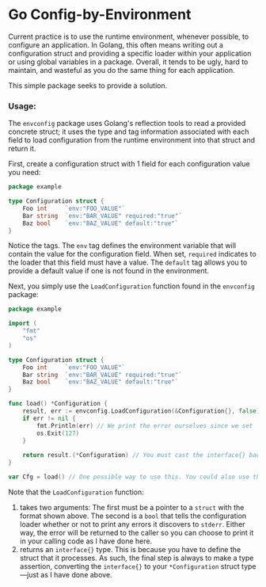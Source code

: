 # Go Config-by-Environment

Current practice is to use the runtime environment, whenever possible, to configure an application. In Golang, this often means writing out a configuration struct and providing a specific loader within your application or using global variables in a package. Overall, it tends to be ugly, hard to maintain, and wasteful as you do the same thing for each application.

This simple package seeks to provide a solution.

### Usage:

The `envconfig` package uses Golang's reflection tools to read a provided concrete struct; it uses the type and tag information associated with each field to load configuration from the runtime environment into that struct and return it.

First, create a configuration struct with 1 field for each configuration value you need:

```go
package example

type Configuration struct {
	Foo int     `env:"FOO_VALUE"`
	Bar string  `env:"BAR_VALUE" required:"true"`
	Baz bool    `env:"BAZ_VALUE" default:"true"`
}
```

Notice the tags. The `env` tag defines the environment variable that will contain the value for the configuration field. When set, `required` indicates to the loader that this field must have a value. The `default` tag allows you to provide a default value if one is not found in the environment.

Next, you simply use the `LoadConfiguration` function found in the `envconfig` package:

```go
package example

import (
	"fmt"
	"os"
)

type Configuration struct {
	Foo int     `env:"FOO_VALUE"`
	Bar string  `env:"BAR_VALUE" required:"true"`
	Baz bool    `env:"BAZ_VALUE" default:"true"`
}

func load() *Configuration {
	result, err := envconfig.LoadConfiguration(&Configuration{}, false) // The 2nd param determines whether errors are printed to stderr
	if err != nil {
		fmt.Println(err) // We print the error ourselves since we set `showErrors` to false above
		os.Exit(127)
	}
	
	return result.(*Configuration) // You must cast the interface{} back to your configuration type using a type assertion
}

var Cfg = load() // One possible way to use this. You could also use the init() function to get the configuration loaded
```

Note that the `LoadConfiguration` function:

  1. takes two arguments: The first must be a pointer to a `struct` with the format shown above. The second is a `bool` that tells the configuration loader whether or not to print any errors it discovers to `stderr`. Either way, the error will be returned to the caller so you can choose to print it in your calling code as I have done here.
  2. returns an `interface{}` type. This is because you have to define the struct that it processes. As such, the final step is always to make a type assertion, converting the `interface{}` to your `*Configuration` struct type—just as I have done above.
  
  
 